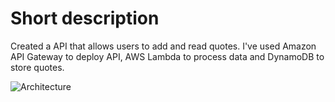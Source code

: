 # Short description
Created a API that allows users to add and read quotes. I've used Amazon API Gateway to deploy API, AWS Lambda to process data and DynamoDB to store quotes.

<img src="https://docs.aws.amazon.com/apigateway/latest/developerguide/images/ddb-crud.png"
     alt="Architecture" />
